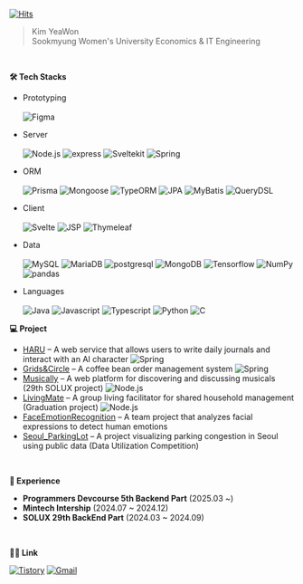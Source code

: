[![Hits](https://hits.seeyoufarm.com/api/count/incr/badge.svg?url=https%3A%2F%2Fgithub.com%2Feonwy&count_bg=%23354B24&title_bg=%2374CB66&icon=&icon_color=%23E7E7E7&title=hits&edge_flat=false)](https://hits.seeyoufarm.com)
> Kim YeaWon <br> Sookmyung Women's University Economics & IT Engineering
<br>

**🛠️ Tech Stacks**
- Prototyping  
  <br>
  ![Figma](https://img.shields.io/badge/Figma-F24E1E?style=plastic&logo=Figma&logoColor=white)

- Server  
  <br>
  ![Node.js](https://img.shields.io/badge/Node.js-339933?style=plastic&logo=Node.js&logoColor=white)
  ![express](https://img.shields.io/badge/express-%23000000?style=plastic&logo=express&logoColor=white)
  ![Sveltekit](https://img.shields.io/badge/Svelte-FF3E00?style=plastic&logo=Svelte&logoColor=white)
  ![Spring](https://img.shields.io/badge/Spring-6DB33F?style=plastic&logo=Spring&logoColor=white)

- ORM  
  <br>
  ![Prisma](https://img.shields.io/badge/Prisma-2D3748?style=plastic&logo=Prisma&logoColor=white)
  ![Mongoose](https://img.shields.io/badge/Mongoose-F04D35?style=plastic&logo=Mongoose&logoColor=white)
  ![TypeORM](https://img.shields.io/badge/TypeORM-FE0803?style=plastic&logo=TypeORM&logoColor=white)
  ![JPA](https://img.shields.io/badge/JPA-007396?style=plastic)
  ![MyBatis](https://img.shields.io/badge/MyBatis-005B9F?style=plastic)
  ![QueryDSL](https://img.shields.io/badge/QueryDSL-6C33B9?style=plastic)

- Client  
  <br>
  ![Svelte](https://img.shields.io/badge/Svelte-FF3E00?style=plastic&logo=Svelte&logoColor=white)
  ![JSP](https://img.shields.io/badge/JSP-0074A6?style=plastic)
  ![Thymeleaf](https://img.shields.io/badge/Thymeleaf-005F0F?style=plastic&logo=Thymeleaf&logoColor=white)

- Data  
  <br>
  ![MySQL](https://img.shields.io/badge/MySQL-4479A1?style=plastic&logo=MySQL&logoColor=white)
  ![MariaDB](https://img.shields.io/badge/MariaDB-003545?style=plastic&logo=MariaDB&logoColor=white)
  ![postgresql](https://img.shields.io/badge/postgresql-4169E1?style=plastic&logo=postgresql&logoColor=white)
  ![MongoDB](https://img.shields.io/badge/MongoDB-47A248?style=plastic&logo=MongoDB&logoColor=white)
  ![Tensorflow](https://img.shields.io/badge/Tensorflow-FF6F00?style=plastic&logo=Tensorflow&logoColor=white)
  ![NumPy](https://img.shields.io/badge/numpy-%23013243?style=plastic&logo=numpy&logoColor=white)
  ![pandas](https://img.shields.io/badge/pandas-%23150458?style=plastic&logo=pandas&logoColor=white)

- Languages  
  <br>
  ![Java](https://img.shields.io/badge/Java-007396?style=plastic&logo=OpenJDK&logoColor=white)
  ![Javascript](https://img.shields.io/badge/javsscript-F7DF1E?style=plastic&logo=javascript&logoColor=white)
  ![Typescript](https://img.shields.io/badge/typescript-3178C6?style=plastic&logo=typescript&logoColor=white)
  ![Python](https://img.shields.io/badge/Python-3776AB?style=plastic&logo=Python&logoColor=white)
  ![C](https://img.shields.io/badge/C-A8B9CC?style=plastic&logo=C&logoColor=white)
  <br>
  
**💻 Project**
- [HARU](https://github.com/eonwy/NBE5-6-2-TEAM07) – A web service that allows users to write daily journals and interact with an AI character ![Spring](https://img.shields.io/badge/Spring-6DB33F?style=plastic&logo=Spring&logoColor=white)
- [Grids&Circle](https://github.com/eonwy/NBE5-6-1-Team07) – A coffee bean order management system ![Spring](https://img.shields.io/badge/Spring-6DB33F?style=plastic&logo=Spring&logoColor=white)
- [Musically](https://github.com/music-ally/music-ally-server) – A web platform for discovering and discussing musicals (29th SOLUX project) ![Node.js](https://img.shields.io/badge/Node.js-339933?style=plastic&logo=Node.js&logoColor=white)
- [LivingMate](https://github.com/LivingMate/LivingMate-Server) – A group living facilitator for shared household management (Graduation project) ![Node.js](https://img.shields.io/badge/Node.js-339933?style=plastic&logo=Node.js&logoColor=white)
- [FaceEmotionRecognition](https://github.com/eonwy/FaceEmotionRecognition.git) – A team project that analyzes facial expressions to detect human emotions
- [Seoul_ParkingLot](https://github.com/eonwy/parkinglot) – A project visualizing parking congestion in Seoul using public data (Data Utilization Competition)

<br>

**🧩 Experience**
- **Programmers Devcourse 5th Backend Part** (2025.03 ~)
- **Mintech Intership** (2024.07 ~ 2024.12)
- **SOLUX 29th BackEnd Part** (2024.03 ~ 2024.09)
<br>

**🧑‍💻 Link**
<!--[![Notion](https://img.shields.io/badge/resume-000000?style=plastic&logo=Notion&logoColor=white)](https://agreeable-music-390.notion.site/Yeawon-Kim-1b07e2574bbe4bc2b1db0ea2da8baf49?pvs=4)-->
[![Tistory](https://img.shields.io/badge/Tistory-000000?style=plastic&logo=Tistory&logoColor=white&link=https://eonwy.tistory.com/)](https://eonwy.tistory.com/)
[![Gmail](https://img.shields.io/badge/Gmail-EA4335?style=plastic&logo=Gmail&logoColor=white&link=mailto:yeawon.kim0521@gmail.com)](mailto:yeawon.kim0521@gmail.com)
